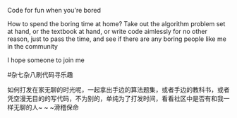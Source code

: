 Code for fun when you're bored


How to spend the boring time at home? Take out the algorithm problem set at hand, or the textbook at hand, or write code aimlessly for no other reason, just to pass the time, and see if there are any boring people like me in the community

I hope someone to join me




#杂七杂八刷代码寻乐趣

如何打发在家无聊的时光呢，一起拿出手边的算法题集，或者手边的教科书，或者凭空漫无目的的写代码，不为别的，单纯为了打发时间，看看社区中是否有和我一样无聊的人~ ~ ~滑稽保命
